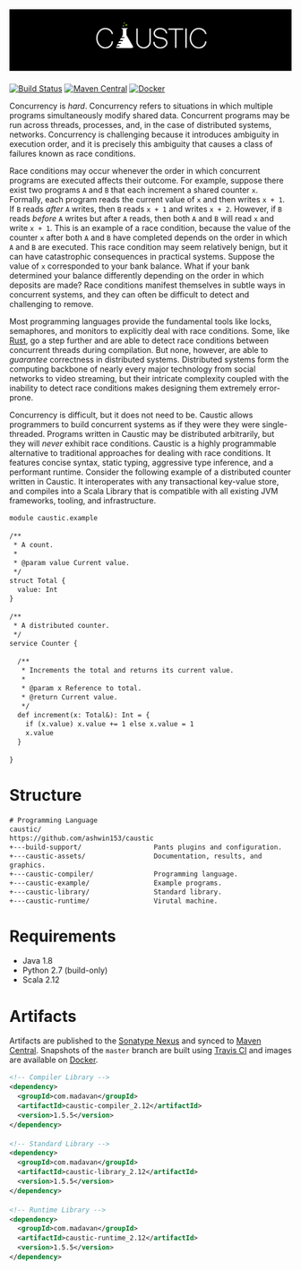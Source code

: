![Logo](https://github.com/ashwin153/caustic/blob/master/caustic-assets/images/caustic-banner.png)
---
[![Build Status](https://travis-ci.org/ashwin153/caustic.svg?branch=master)][3]
[![Maven Central](https://img.shields.io/maven-central/v/com.madavan/caustic-runtime_2.12.svg)][2]
[![Docker](https://img.shields.io/docker/build/ashwin153/caustic.svg)][4]

Concurrency is *hard*. Concurrency refers to situations in which multiple programs
simultaneously modify shared data. Concurrent programs may be run across threads, processes,
and, in the case of distributed systems, networks. Concurrency is challenging because it
introduces ambiguity in execution order, and it is precisely this ambiguity that causes a class of
failures known as race conditions.

Race conditions may occur whenever the order in which concurrent programs are executed affects their
outcome. For example, suppose there exist two programs ```A``` and ```B``` that each increment a 
shared counter ```x```. Formally, each program reads the current value of ```x``` and then writes 
```x + 1```. If ```B``` reads *after* ```A``` writes, then ```B``` reads ```x + 1``` and writes 
```x + 2```. However, if ```B``` reads *before* ```A``` writes but after ```A``` reads, then both 
```A``` and ```B``` will read ```x``` and write ```x + 1```. This is an example of a race condition, 
because the value of the counter ```x``` after both ```A``` and ```B``` have completed depends on 
the order in which ```A``` and ```B``` are executed. This race condition may seem relatively benign, 
but it can have catastrophic consequences in practical systems. Suppose the value of ```x``` 
corresponded to your bank balance. What if your bank determined your balance differently depending 
on the order in which deposits are made? Race conditions manifest themselves in subtle ways in 
concurrent systems, and they can often be difficult to detect and challenging to remove.

Most programming languages provide the fundamental tools like locks, semaphores, and monitors to
explicitly deal with race conditions. Some, like [Rust][5], go a step further and are able to detect 
race conditions between concurrent threads during compilation. But none, however, are able to 
*guarantee* correctness in distributed systems. Distributed systems form the computing backbone
of nearly every major technology from social networks to video streaming, but their intricate 
complexity coupled with the inability to detect race conditions makes designing them extremely 
error-prone.
  
Concurrency is difficult, but it does not need to be. Caustic allows programmers to build concurrent
systems as if they were they were single-threaded. Programs written in Caustic may be distributed 
arbitrarily, but they will *never* exhibit race conditions. Caustic is a highly programmable 
alternative to traditional approaches for dealing with race conditions. It features concise syntax, 
static typing, aggressive type inference, and a performant runtime. Consider the following example 
of a distributed counter written in Caustic. It interoperates with any transactional key-value 
store, and compiles into a Scala Library that is compatible with all existing JVM frameworks, 
tooling, and infrastructure.

```
module caustic.example

/**
 * A count.
 *
 * @param value Current value.
 */
struct Total {
  value: Int
}

/**
 * A distributed counter.
 */
service Counter {

  /**
   * Increments the total and returns its current value.
   *
   * @param x Reference to total.
   * @return Current value.
   */
  def increment(x: Total&): Int = {
    if (x.value) x.value += 1 else x.value = 1
    x.value
  }

}
```

# Structure
```
# Programming Language
caustic/                            https://github.com/ashwin153/caustic
+---build-support/                  Pants plugins and configuration.
+---caustic-assets/                 Documentation, results, and graphics.
+---caustic-compiler/               Programming language.
+---caustic-example/                Example programs.
+---caustic-library/                Standard library.
+---caustic-runtime/                Virutal machine.
```

# Requirements
- Java 1.8 
- Python 2.7 (build-only) 
- Scala 2.12 

# Artifacts
Artifacts are published to the [Sonatype Nexus][1] and synced to [Maven Central][2]. Snapshots of 
the ```master``` branch are built using [Travis CI][3] and images are available on [Docker][4]. 

```xml
<!-- Compiler Library -->
<dependency>
  <groupId>com.madavan</groupId>
  <artifactId>caustic-compiler_2.12</artifactId>
  <version>1.5.5</version>
</dependency>

<!-- Standard Library -->
<dependency>
  <groupId>com.madavan</groupId>
  <artifactId>caustic-library_2.12</artifactId>
  <version>1.5.5</version>
</dependency>

<!-- Runtime Library -->
<dependency>
  <groupId>com.madavan</groupId>
  <artifactId>caustic-runtime_2.12</artifactId>
  <version>1.5.5</version>
</dependency>
```

[1]: https://oss.sonatype.org/index.html#nexus-search;quick~com.madavan
[2]: https://search.maven.org/#search%7Cga%7C1%7Cg%3A%22com.madavan%22
[3]: https://travis-ci.org/ashwin153/caustic
[4]: https://hub.docker.com/r/ashwin153/caustic/
[5]: https://blog.rust-lang.org/2015/04/10/Fearless-Concurrency.html